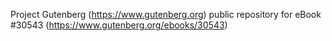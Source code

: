Project Gutenberg (https://www.gutenberg.org) public repository for eBook #30543 (https://www.gutenberg.org/ebooks/30543)
